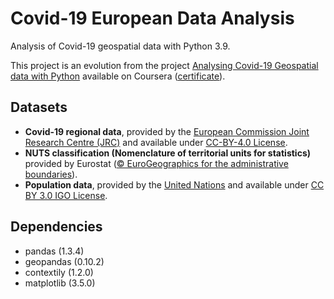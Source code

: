 # Covid-19 European Data Analysis

Analysis of Covid-19 geospatial data with Python 3.9.

This project is an evolution from the project [Analysing Covid-19 Geospatial data with Python](https://www.coursera.org/projects/geospatial-covid19-python) available on Coursera ([certificate](https://coursera.org/share/315a7bd9e41178d0708c4468172bf347)).

## Datasets
 - **Covid-19 regional data**, provided by the [European Commission Joint Research Centre (JRC)](https://github.com/ec-jrc/COVID-19) and available under [CC-BY-4.0 License](https://github.com/ec-jrc/COVID-19/blob/master/LICENSE).
 - **NUTS classification (Nomenclature of territorial units for statistics)** provided by Eurostat ([© EuroGeographics for the administrative boundaries](https://ec.europa.eu/eurostat/web/gisco/geodata/reference-data/administrative-units-statistical-units)).
 - **Population data**, provided by the [United Nations](https://population.un.org/wpp/Download/Standard/CSV/) and available under [CC BY 3.0 IGO License](http://creativecommons.org/licenses/by/3.0/igo/).

## Dependencies
 - pandas (1.3.4)
 - geopandas (0.10.2)
 - contextily (1.2.0)
 - matplotlib (3.5.0)